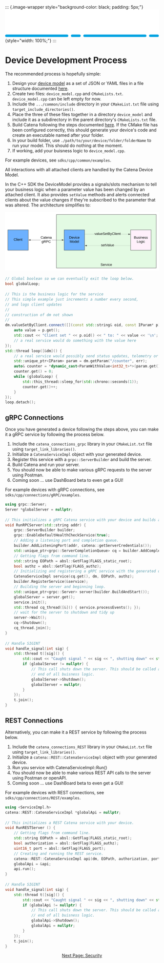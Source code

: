 ::: {.image-wrapper style="background-color: black; padding: 5px;"}
![Catena Logo](images/Catena%20Logo_PMS2191%20&%20White.png){style="width: 100%;"}
:::

# Device Development Process

The recommended process is hopefully simple:

1. Design your [device model](DeviceModel.html) as a set of JSON or YAML files in a file structure documented [here](Validation.html).
2. Create two files: `device_model.cpp` and `CMakeLists.txt`. `device_model.cpp` can be left empty for now.
3. Include the `.../common/include` directory in your `CMakeList.txt` file using `target_include_directories()`.
4. Place the three of these files together in a directory `device_model` and include it as a subdirectory in the parent directory's `CMakeLists.txt` file.
5. Build Catena following the steps documented [here](doxygen/index.html). If the CMake file has been configured correctly, this should generate your device's code and create an executable named after your folder.
6. In your build folder, use `./path/to/your/device/folder/folderName` to run your model. This should do nothing at the moment.
7. If working, add your buisness logic to `device_model.cpp`.

For example devices, see `sdks/cpp/common/examples`.

All interactions with all attached clients are handled by the Catena Device Model.

In the C++ SDK the DeviceModel provides a signals/slots mechanism to tell your business logic when a parameter value has been changed by an attached client. It also provides `setValue` methods and alerts connected clients about the value changes if they're subscribed to the parameter that was altered. The architecture simplifies to:

![alt](images/Catena%20UML%20-%20Device%20Architecture.svg)

```cpp
// Global boolean so we can eventually exit the loop below.
bool globalLoop;

// This is the business logic for the service
// This simple example just increments a number every second,
// and logs client updates
//
// construction of dm not shown
//
dm.valueSetByClient.connect([](const std::string& oid, const IParam* p) {
    auto value = p.get();
    std::cout << "Client set " << p.oid() << " to: " << value << '\n';
    // a real service would do something with the value here
});
std::thread loop([&dm]() {
    // a real service would possibly send status updates, telemetry or audio meters here
    std::unique_ptr<IParam> param = dm.getParam("/counter", err);
    auto& counter = *dynamic_cast<ParamWithValue<int32_t>*>(param.get());
    counter.get() = 0;
    while (globalLoop) {
        std::this_thread::sleep_for(std::chrono::seconds(1));
        counter.get()++;
    }
});
loop.detach();
```

## gRPC Connections
Once you have generated a device following the steps above, you can make it a gRPC service by following the process below.
1. Include the `catena_connections_grpc` library in your `CMakeList.txt` file using `target_link_libraries()`.
2. Initialize a `CatenaServiceImpl` object with your generated device.
3. Register this service with a `grpc::ServerBuilder` and build the server.
4. Build Catena and run your server. 
5. You should now be able to make various gRPC requests to the server using Postman.
6. Coming soon ... use DashBoard beta to even get a GUI!

For example devices with gRPC connections, see `sdks/cpp/connections/gRPC/examples`.

```cpp
using grpc::Server;
Server *globalServer = nullptr;

// This initializes a gRPC Catena service with your device and builds a server.
void RunRPCServer(std::string addr) {
    grpc::ServerBuilder builder;
    grpc::EnableDefaultHealthCheckService(true);
    // Adding a listening port and completion queue.
    builder.AddListeningPort(addr, catena::getServerCredentials());
    std::unique_ptr<grpc::ServerCompletionQueue> cq = builder.AddCompletionQueue();
    // Getting flags from command line.
    std::string EOPath = absl::GetFlag(FLAGS_static_root);
    bool authz = absl::GetFlag(FLAGS_authz);
    // Initializing and registering a gRPC service with the generated device.
    CatenaServiceImpl service(cq.get(), dm, EOPath, authz);
    builder.RegisterService(&service);
    // Building the server and beginning loop.
    std::unique_ptr<grpc::Server> server(builder.BuildAndStart());
    globalServer = server.get();
    service.init();
    std::thread cq_thread([&]() { service.processEvents(); });
    // wait for the server to shutdown and tidy up
    server->Wait();
    cq->Shutdown();
    cq_thread.join();
}

// Handle SIGINT
void handle_signal(int sig) {
    std::thread t([sig]() {
        std::cout << "Caught signal " << sig << ", shutting down" << std::endl;
        if (globalServer != nullptr) {
            // This call shuts down the server. This should be called at the
            // end of all buisness logic.
            globalServer->Shutdown();
            globalServer = nullptr;
        }
    });
    t.join();
}
```

## REST Connections
Alternatively, you can make it a REST service by following the process below.
1. Include the `catena_connections_REST` library in your `CMakeList.txt` file using `target_link_libraries()`.
2. Initialize a `catena::REST::CatenaServiceImpl` object with your generated device.
3. Run you service with CatenaServiceImpl::Run()
5. You should now be able to make various REST API calls to the server using Postman or openAPI.
6. Coming soon ... use DashBoard beta to even get a GUI!

For example devices with REST connections, see `sdks/cpp/connections/REST/examples`.

```cpp
using <ServiceImpl.h>
catena::REST::CatenaServiceImpl *globalApi = nullptr;

// This initializes a REST Catena service with your device.
void RunRESTServer () {
    // Getting flags from command line.
    std::string EOPath = absl::GetFlag(FLAGS_static_root);
    bool authorization = absl::GetFlag(FLAGS_authz);
    uint16_t port = absl::GetFlag(FLAGS_port);
    // Creating and running the REST service.
    catena::REST::CatenaServiceImpl api(dm, EOPath, authorization, port);
    globalApi = &api;
    api.run();
}

// Handle SIGINT
void handle_signal(int sig) {
    std::thread t([sig]() {
        std::cout << "Caught signal " << sig << ", shutting down" << std::endl;
        if (globalApi != nullptr) {
            // This call shuts down the server. This should be called at the
            // end of all buisness logic.
            globalApi->Shutdown();
            globalApi = nullptr;
        }
    });
    t.join();
}
```

<div style="text-align: center">

[Next Page: Security](Security.html)

</div>